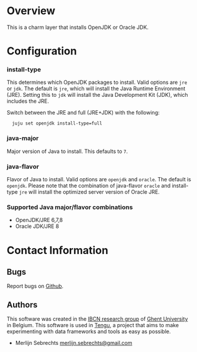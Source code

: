 # Overview

This is a charm layer that installs OpenJDK or Oracle JDK.

# Configuration

### install-type

  This determines which OpenJDK packages to install. Valid options are `jre`
  or `jdk`. The default is `jre`, which will install the Java Runtime
  Environment (JRE). Setting this to `jdk` will install the Java
  Development Kit (JDK), which includes the JRE.

  Switch between the JRE and full (JRE+JDK) with the following:

      juju set openjdk install-type=full


### java-major

  Major version of Java to install.  This defaults to `7`.


### java-flavor

  Flavor of Java to install. Valid options are `openjdk` and `oracle`. The default is `openjdk`. Please note that the combination of java-flavor `oracle` and install-type `jre` will install the optimized server version of Oracle JRE.


### Supported Java major/flavor combinations

 - OpenJDK/JRE 6,7,8
 - Oracle JDK/JRE 8
 
# Contact Information

## Bugs

Report bugs on [Github](https://github.com/IBCNServices/tengu-charms/issues).

## Authors

This software was created in the [IBCN research group](https://www.ibcn.intec.ugent.be/) of [Ghent University](http://www.ugent.be/en) in Belgium. This software is used in [Tengu](http://tengu.intec.ugent.be), a project that aims to make experimenting with data frameworks and tools as easy as possible.

- Merlijn Sebrechts <merlijn.sebrechts@gmail.com>
